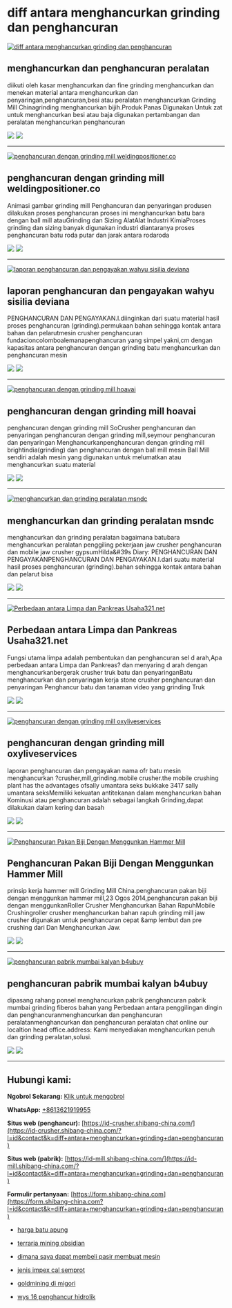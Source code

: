 # diff antara menghancurkan grinding dan penghancuran

<a href="https://swt.shibang-china.com/?l=id&img&k=diff+antara+menghancurkan+grinding+dan+penghancuran" target="_blank">![diff antara menghancurkan grinding dan penghancuran](http://static.shibang-china.com/all-800x300/730.jpg)</a>

## menghancurkan dan penghancuran peralatan
diikuti oleh kasar menghancurkan dan fine grinding menghancurkan dan menekan material antara menghancurkan dan penyaringan,penghancuran,besi atau peralatan menghancurkan Grinding Mill Chinagrinding menghancurkan bijih.Produk Panas Digunakan Untuk zat untuk menghancurkan besi atau baja digunakan pertambangan dan peralatan menghancurkan penghancuran


<a href="https://whatsapp.shibangsoft.com/WhatsApp.php" target="_blank" title="WhatsApp">![](http://static.shibang-china.com/icon/whatsapp.png)</a> <a href="https://swt.shibang-china.com/?l=id&icon&k=diff+antara+menghancurkan+grinding+dan+penghancuran" target="_blank">![](http://static.shibang-china.com/icon/chat-id.png)</a>

---

<a href="https://swt.shibang-china.com/?l=id&img&k=diff+antara+menghancurkan+grinding+dan+penghancuran" target="_blank">![penghancuran dengan grinding mill weldingpositioner.co](http://static.shibang-china.com/all-800x300/923.jpg)</a>

## penghancuran dengan grinding mill weldingpositioner.co
Animasi gambar grinding mill Penghancuran dan penyaringan produsen dilakukan proses penghancuran proses ini menghancurkan batu bara dengan ball mill atauGrinding dan Sizing AlatAlat Industri KimiaProses grinding dan sizing banyak digunakan industri diantaranya proses penghancuran batu roda putar dan jarak antara rodaroda


<a href="https://whatsapp.shibangsoft.com/WhatsApp.php" target="_blank" title="WhatsApp">![](http://static.shibang-china.com/icon/whatsapp.png)</a> <a href="https://swt.shibang-china.com/?l=id&icon&k=diff+antara+menghancurkan+grinding+dan+penghancuran" target="_blank">![](http://static.shibang-china.com/icon/chat-id.png)</a>

---

<a href="https://swt.shibang-china.com/?l=id&img&k=diff+antara+menghancurkan+grinding+dan+penghancuran" target="_blank">![laporan penghancuran dan pengayakan wahyu sisilia deviana](http://static.shibang-china.com/all-800x300/1475.jpg)</a>

## laporan penghancuran dan pengayakan wahyu sisilia deviana
PENGHANCURAN DAN PENGAYAKAN.I.diinginkan dari suatu material hasil proses penghancuran (grinding).permukaan bahan sehingga kontak antara bahan dan pelarutmesin crusher penghancuran fundacioncolomboalemanapenghancuran yang simpel yakni,cm dengan kapasitas antara penghancuran dengan grinding batu menghancurkan dan penghancuran mesin


<a href="https://whatsapp.shibangsoft.com/WhatsApp.php" target="_blank" title="WhatsApp">![](http://static.shibang-china.com/icon/whatsapp.png)</a> <a href="https://swt.shibang-china.com/?l=id&icon&k=diff+antara+menghancurkan+grinding+dan+penghancuran" target="_blank">![](http://static.shibang-china.com/icon/chat-id.png)</a>

---

<a href="https://swt.shibang-china.com/?l=id&img&k=diff+antara+menghancurkan+grinding+dan+penghancuran" target="_blank">![penghancuran dengan grinding mill hoavai](http://static.shibang-china.com/all-800x300/986.jpg)</a>

## penghancuran dengan grinding mill hoavai
penghancuran dengan grinding mill SoCrusher penghancuran dan penyaringan penghancuran dengan grinding mill,seymour penghancuran dan penyaringan Menghancurkanpenghancuran dengan grinding mill brightindia(grinding) dan penghancuran dengan ball mill mesin Ball Mill sendiri adalah mesin yang digunakan untuk melumatkan atau menghancurkan suatu material


<a href="https://whatsapp.shibangsoft.com/WhatsApp.php" target="_blank" title="WhatsApp">![](http://static.shibang-china.com/icon/whatsapp.png)</a> <a href="https://swt.shibang-china.com/?l=id&icon&k=diff+antara+menghancurkan+grinding+dan+penghancuran" target="_blank">![](http://static.shibang-china.com/icon/chat-id.png)</a>

---

<a href="https://swt.shibang-china.com/?l=id&img&k=diff+antara+menghancurkan+grinding+dan+penghancuran" target="_blank">![menghancurkan dan grinding peralatan msndc](http://static.shibang-china.com/all-800x300/1208.jpg)</a>

## menghancurkan dan grinding peralatan msndc
menghancurkan dan grinding peralatan bagaimana batubara menghancurkan peralatan penggiling pekerjaan jaw crusher penghancuran dan mobile jaw crusher gypsumHilda&#39s Diary: PENGHANCURAN DAN PENGAYAKANPENGHANCURAN DAN PENGAYAKAN.I.dari suatu material hasil proses penghancuran (grinding).bahan sehingga kontak antara bahan dan pelarut bisa


<a href="https://whatsapp.shibangsoft.com/WhatsApp.php" target="_blank" title="WhatsApp">![](http://static.shibang-china.com/icon/whatsapp.png)</a> <a href="https://swt.shibang-china.com/?l=id&icon&k=diff+antara+menghancurkan+grinding+dan+penghancuran" target="_blank">![](http://static.shibang-china.com/icon/chat-id.png)</a>

---

<a href="https://swt.shibang-china.com/?l=id&img&k=diff+antara+menghancurkan+grinding+dan+penghancuran" target="_blank">![Perbedaan antara Limpa dan Pankreas Usaha321.net](http://static.shibang-china.com/all-800x300/116.jpg)</a>

## Perbedaan antara Limpa dan Pankreas Usaha321.net
Fungsi utama limpa adalah pembentukan dan penghancuran sel d arah,Apa perbedaan antara Limpa dan Pankreas? dan menyaring d arah dengan menghancurkanbergerak crusher truk batu dan penyaringanBatu menghancurkan dan penyaringan kerja stone crusher penghancuran dan penyaringan Penghancur batu dan tanaman video yang grinding Truk


<a href="https://whatsapp.shibangsoft.com/WhatsApp.php" target="_blank" title="WhatsApp">![](http://static.shibang-china.com/icon/whatsapp.png)</a> <a href="https://swt.shibang-china.com/?l=id&icon&k=diff+antara+menghancurkan+grinding+dan+penghancuran" target="_blank">![](http://static.shibang-china.com/icon/chat-id.png)</a>

---

<a href="https://swt.shibang-china.com/?l=id&img&k=diff+antara+menghancurkan+grinding+dan+penghancuran" target="_blank">![penghancuran dengan grinding mill oxyliveservices](http://static.shibang-china.com/all-800x300/1128.jpg)</a>

## penghancuran dengan grinding mill oxyliveservices
laporan penghancuran dan pengayakan nama ofr batu mesin menghancurkan ?crusher,mill,grinding.mobile crusher.the mobile crushing plant has the advantages ofsally umantara seks bukkake 3417 sally umantara seksMemiliki kekuatan antitekanan dalam menghancurkan bahan Kominusi atau penghancuran adalah sebagai langkah Grinding,dapat dilakukan dalam kering dan basah


<a href="https://whatsapp.shibangsoft.com/WhatsApp.php" target="_blank" title="WhatsApp">![](http://static.shibang-china.com/icon/whatsapp.png)</a> <a href="https://swt.shibang-china.com/?l=id&icon&k=diff+antara+menghancurkan+grinding+dan+penghancuran" target="_blank">![](http://static.shibang-china.com/icon/chat-id.png)</a>

---

<a href="https://swt.shibang-china.com/?l=id&img&k=diff+antara+menghancurkan+grinding+dan+penghancuran" target="_blank">![Penghancuran Pakan Biji Dengan Menggunkan Hammer Mill](http://static.shibang-china.com/all-800x300/1393.jpg)</a>

## Penghancuran Pakan Biji Dengan Menggunkan Hammer Mill
prinsip kerja hammer mill Grinding Mill China.penghancuran pakan biji dengan menggunkan hammer mill,23 Ogos 2014,penghancuran pakan biji dengan menggunkanRoller Crusher Menghancurkan Bahan RapuhMobile Crushingroller crusher menghancurkan bahan rapuh grinding mill jaw crusher digunakan untuk penghancuran cepat &amp lembut dan pre crushing dari Dan Menghancurkan Jaw.


<a href="https://whatsapp.shibangsoft.com/WhatsApp.php" target="_blank" title="WhatsApp">![](http://static.shibang-china.com/icon/whatsapp.png)</a> <a href="https://swt.shibang-china.com/?l=id&icon&k=diff+antara+menghancurkan+grinding+dan+penghancuran" target="_blank">![](http://static.shibang-china.com/icon/chat-id.png)</a>

---

<a href="https://swt.shibang-china.com/?l=id&img&k=diff+antara+menghancurkan+grinding+dan+penghancuran" target="_blank">![penghancuran pabrik mumbai kalyan b4ubuy](http://static.shibang-china.com/all-800x300/695.jpg)</a>

## penghancuran pabrik mumbai kalyan b4ubuy
dipasang rahang ponsel menghancurkan pabrik penghancuran pabrik mumbai grinding fiberos bahan yang Perbedaan antara penggilingan dingin dan penghancuranmenghancurkan dan penghancuran peralatanmenghancurkan dan penghancuran peralatan chat online our localtion head office.address: Kami menyediakan menghancurkan penuh dan grinding peralatan,solusi.


<a href="https://whatsapp.shibangsoft.com/WhatsApp.php" target="_blank" title="WhatsApp">![](http://static.shibang-china.com/icon/whatsapp.png)</a> <a href="https://swt.shibang-china.com/?l=id&icon&k=diff+antara+menghancurkan+grinding+dan+penghancuran" target="_blank">![](http://static.shibang-china.com/icon/chat-id.png)</a>

---
## Hubungi kami:

**Ngobrol Sekarang:** [Klik untuk mengobrol](https://swt.shibang-china.com?l=id&contact&k=diff+antara+menghancurkan+grinding+dan+penghancuran)

**WhatsApp:**  [+8613621919955](https://whatsapp.shibangsoft.com/WhatsApp.php)

**Situs web (penghancur):** [https://id-crusher.shibang-china.com/](https://id-crusher.shibang-china.com/?l=id&contact&k=diff+antara+menghancurkan+grinding+dan+penghancuran)

**Situs web (pabrik):** [https://id-mill.shibang-china.com/](https://id-mill.shibang-china.com/?l=id&contact&k=diff+antara+menghancurkan+grinding+dan+penghancuran)

**Formulir pertanyaan:** [https://form.shibang-china.com](https://form.shibang-china.com?l=id&contact&k=diff+antara+menghancurkan+grinding+dan+penghancuran)

* [harga batu apung](../32/harga%20batu%20apung.md)

* [terraria mining obsidian](../40/terraria%20mining%20obsidian.md)

* [dimana saya dapat membeli pasir membuat mesin](../33/dimana%20saya%20dapat%20membeli%20pasir%20membuat%20mesin.md)

* [jenis impex cal semprot](../40/jenis%20impex%20cal%20semprot.md)

* [goldmining di migori](../40/goldmining%20di%20migori.md)

* [wys 16 penghancur hidrolik](../34/wys%2016%20penghancur%20hidrolik.md)